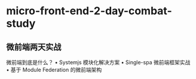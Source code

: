 # micro-front-end-2-day-combat-study

## 微前端两天实战
微前端到底是什么？ 
• Systemjs 模块化解决方案 
• Single-spa 微前端框架实战 
• 基于 Module Federation 的微前端架构
